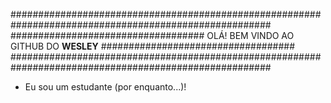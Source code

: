 #######################################################################################################
################################### OLÁ! BEM VINDO AO GITHUB DO **WESLEY** ###################################
#######################################################################################################

- Eu sou um estudante (por enquanto...)!


<!--
A linguagem aqui é: Markdown (.md).
-->
